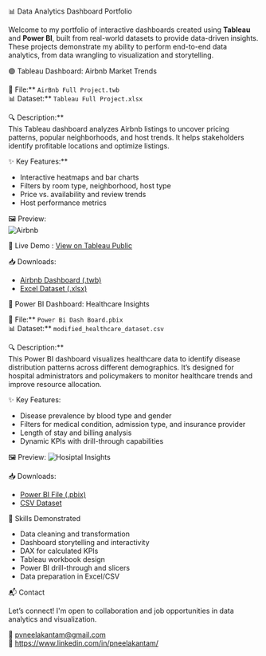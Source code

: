 📊 Data Analytics Dashboard Portfolio

Welcome to my portfolio of interactive dashboards created using **Tableau** and **Power BI**, built from real-world datasets to provide data-driven insights. These projects demonstrate my ability to perform end-to-end data analytics, from data wrangling to visualization and storytelling.

 🟣 Tableau Dashboard: Airbnb Market Trends

📁 File:** `AirBnb Full Project.twb`  
📊 Dataset:** `Tableau Full Project.xlsx`

🔍 Description:**  
This Tableau dashboard analyzes Airbnb listings to uncover pricing patterns, popular neighborhoods, and host trends. It helps stakeholders identify profitable locations and optimize listings.

✨ Key Features:**
- Interactive heatmaps and bar charts
- Filters by room type, neighborhood, host type
- Price vs. availability and review trends
- Host performance metrics

🖼️ Preview:  
![Airbnb](https://github.com/user-attachments/assets/a86a49fb-5e9f-43fe-bfdb-bd26694cbb2f)


🔗 Live Demo : 
[View on Tableau Public](https://public.tableau.com/app/profile/poorna.venkat.neelakantam/viz/AirBnbFullProject_17477009456330/Dashboard1)

📥 Downloads: 
- [Airbnb Dashboard (.twb)](./AirBnb%20Full%20Project.twb)  
- [Excel Dataset (.xlsx)](./Tableau%20Full%20Project.xlsx)



🔵 Power BI Dashboard: Healthcare Insights

📁 File:** `Power Bi Dash Board.pbix`  
📊 Dataset:** `modified_healthcare_dataset.csv`

🔍 Description:**  
This Power BI dashboard visualizes healthcare data to identify disease distribution patterns across different demographics. It’s designed for hospital administrators and policymakers to monitor healthcare trends and improve resource allocation.

✨ Key Features:
- Disease prevalence by blood type and gender
- Filters for medical condition, admission type, and insurance provider
- Length of stay and billing analysis
- Dynamic KPIs with drill-through capabilities

🖼️ Preview: 
![Hosiptal Insights](https://github.com/user-attachments/assets/99f15fc0-f084-4234-942f-6c36f46ffe93)


📥 Downloads: 
- [Power BI File (.pbix)](./Power%20Bi%20Dash%20Board.pbix)  
- [CSV Dataset](./modified_healthcare_dataset.csv)


 🧠 Skills Demonstrated

- Data cleaning and transformation
- Dashboard storytelling and interactivity
- DAX for calculated KPIs
- Tableau workbook design
- Power BI drill-through and slicers
- Data preparation in Excel/CSV


 📬 Contact

Let’s connect! I'm open to collaboration and job opportunities in data analytics and visualization.

📧 pvneelakantam@gmail.com  
🔗 https://www.linkedin.com/in/pneelakantam/

